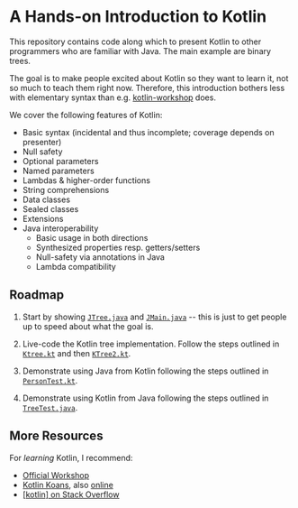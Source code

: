 # A Hands-on Introduction to Kotlin

This repository contains code along which to present Kotlin to other programmers who are
familiar with Java. The main example are binary trees.

The goal is to make people excited about Kotlin so they want to learn it, 
not so much to teach them right now.
Therefore, this introduction bothers less with elementary syntax than e.g.
    [kotlin-workshop](https://github.com/JetBrains/kotlin-workshop)
does. 

We cover the following features of Kotlin:

 * Basic syntax (incidental and thus incomplete; coverage depends on presenter)
 * Null safety
 * Optional parameters
 * Named parameters
 * Lambdas & higher-order functions
 * String comprehensions
 * Data classes
 * Sealed classes
 * Extensions
 * Java interoperability
    - Basic usage in both directions
    - Synthesized properties resp. getters/setters
    - Null-safety via annotations in Java
    - Lambda compatibility

## Roadmap

 1. Start by showing 
        [`JTree.java`]() 
    and 
        [`JMain.java`]() 
    -- this is just to get people up to speed about what the goal is.
    
 2. Live-code the Kotlin tree implementation.
    Follow the steps outlined in
        [`Ktree.kt`]()
    and then
        [`KTree2.kt`]().
        
 3. Demonstrate using Java from Kotlin following the steps outlined in
        [`PersonTest.kt`]().
        
 4. Demonstrate using Kotlin from Java following the steps outlined in
        [`TreeTest.java`]().
        
## More Resources

For _learning_ Kotlin, I recommend:

 * [Official Workshop](https://github.com/JetBrains/kotlin-workshop)
 * [Kotlin Koans](https://github.com/Kotlin/kotlin-koans), 
   also [online](https://try.kotlinlang.org)
 * [\[kotlin\] on Stack Overflow](https://stackoverflow.com/questions/tagged/kotlin)